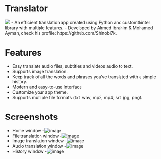 # Translator
<img src="https://img.icons8.com/color/240/null/translate-text.png"/>
- An efficient translation app created using Python and customtkinter library with multiple features.
- Developed by Ahmed Ibrahim & Mohamed Ayman, check his profile: https://github.com/Shinobi7k.

# Features
- Easy translate audio files, subtitles and videos audio to text.
- Supports image translation.
- Keep track of all the words and phrases you've translated with a simple history.
- Modern and easy-to-use Interface
- Customize your app theme.
- Supports multiple file formats (txt, wav, mp3, mp4, srt, jpg, png).

# Screenshots
- Home window
-![image](https://github.com/Ahmed5431/Translator/assets/125130894/27094492-1587-437c-bbc2-9fa40d539c69)
- File translation window
-![image](https://github.com/Ahmed5431/Translator/assets/125130894/0e468519-267f-460e-9c38-01883d6f245f)
- Image translation window
-![image](https://github.com/Ahmed5431/Translator/assets/125130894/cccc9092-b8ec-487f-903a-43b519f07a52)
- Audio translation window
-![image](https://github.com/Ahmed5431/Translator/assets/125130894/73fb3edb-4a10-4ab3-ae1d-cde567492483)
- History window
-![image](https://github.com/Ahmed5431/Translator/assets/125130894/9acbc73b-521a-43a9-970b-80aed66cf80a)



